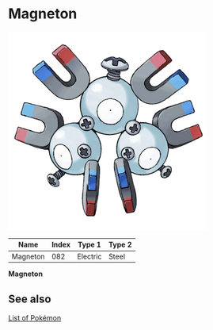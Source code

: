 # Magneton


![Magneton](images/082.png)

| **Name** | **Index** | **Type 1** | **Type 2** |
|----|----|----|----|
| Magneton | 082 | Electric | Steel  |

**Magneton** 

## See also

[List of Pokémon](../pokemon.md)
